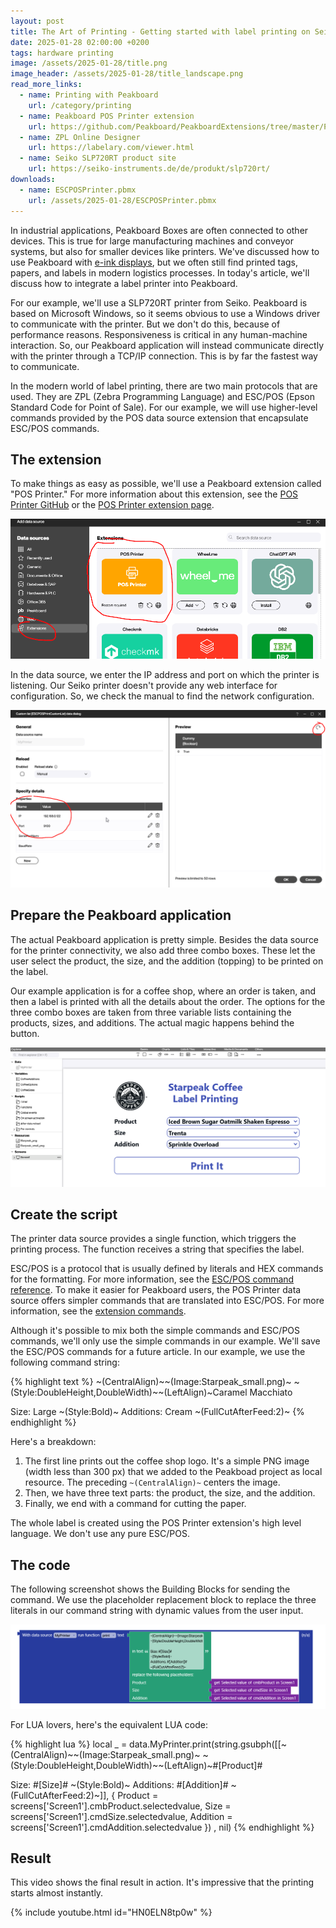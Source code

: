 ```yaml
---
layout: post
title: The Art of Printing - Getting started with label printing on Seiko SLP720RT
date: 2025-01-28 02:00:00 +0200
tags: hardware printing
image: /assets/2025-01-28/title.png
image_header: /assets/2025-01-28/title_landscape.png
read_more_links:
  - name: Printing with Peakboard
    url: /category/printing
  - name: Peakboard POS Printer extension
    url: https://github.com/Peakboard/PeakboardExtensions/tree/master/POSPrinter
  - name: ZPL Online Designer
    url: https://labelary.com/viewer.html
  - name: Seiko SLP720RT product site
    url: https://seiko-instruments.de/de/produkt/slp720rt/
downloads:
  - name: ESCPOSPrinter.pbmx
    url: /assets/2025-01-28/ESCPOSPrinter.pbmx
---
```

In industrial applications, Peakboard Boxes are often connected to other devices. This is true for large manufacturing machines and conveyor systems, but also for smaller devices like printers. We've discussed how to use Peakboard with [e-ink displays](/ByeBye-Paper-Going-paperless-with-Peakboard-and-Woutex-e-Ink-Displays.html), but we often still find printed tags, papers, and labels in modern logistics processes. In today's article, we'll discuss how to integrate a label printer into Peakboard.

For our example, we'll use a SLP720RT printer from Seiko. Peakboard is based on Microsoft Windows, so it seems obvious to use a Windows driver to communicate with the printer. But we don't do this, because of performance reasons. Responsiveness is critical in any human-machine interaction. So, our Peakboard application will instead communicate directly with the printer through a TCP/IP connection. This is by far the fastest way to communicate.

In the modern world of label printing, there are two main protocols that are used. They are ZPL (Zebra Programming Language) and ESC/POS (Epson Standard Code for Point of Sale). For our example, we will use higher-level commands provided by the POS data source extension that encapsulate ESC/POS commands.

## The extension

To make things as easy as possible, we'll use a Peakboard extension called "POS Printer." For more information about this extension, see the [POS Printer GitHub](https://github.com/Peakboard/PeakboardExtensions/tree/master/POSPrinter) or the [POS Printer extension page](https://templates.peakboard.com/extensions/POSPrinter/index).

![image](/assets/2025-01-28/010.png)

In the data source, we enter the IP address and port on which the printer is listening. Our Seiko printer doesn't provide any web interface for configuration. So, we check the manual to find the network configuration.

![image](/assets/2025-01-28/020.png)

## Prepare the Peakboard application

The actual Peakboard application is pretty simple. Besides the data source for the printer connectivity, we also add three combo boxes. These let the user select the product, the size, and the addition (topping) to be printed on the label.

Our example application is for a coffee shop, where an order is taken, and then a label is printed with all the details about the order. The options for the three combo boxes are taken from three variable lists containing the products, sizes, and additions. The actual magic happens behind the button. 

![image](/assets/2025-01-28/030.png)

## Create the script

The printer data source provides a single function, which triggers the printing process. The function receives a string that specifies the label.

ESC/POS is a protocol that is usually defined by literals and HEX commands for the formatting. For more information, see the [ESC/POS command reference](https://download4.epson.biz/sec_pubs/pos/reference_en/escpos/index.html). To make it easier for Peakboard users, the POS Printer data source offers simpler commands that are translated into ESC/POS. For more information, see the [extension commands](https://github.com/Peakboard/PeakboardExtensions/tree/master/POSPrinter).

Although it's possible to mix both the simple commands and ESC/POS commands, we'll only use the simple commands in our example. We'll save the ESC/POS commands for a future article. In our example, we use the following command string:

{% highlight text %}
~(CentralAlign)~~(Image:Starpeak_small.png)~
~(Style:DoubleHeight,DoubleWidth)~~(LeftAlign)~Caramel Macchiato

Size: Large
~(Style:Bold)~
Additions: Cream
~(FullCutAfterFeed:2)~
{% endhighlight %}

Here's a breakdown:

1. The first line prints out the coffee shop logo. It's a simple PNG image (width less than 300 px) that we added to the Peakboad project as local resource. The preceding `~(CentralAlign)~` centers the image.
2. Then, we have three text parts: the product, the size, and the addition.
3. Finally, we end with a command for cutting the paper.

The whole label is created using the POS Printer extension's high level language. We don't use any pure ESC/POS.

## The code

The following screenshot shows the Building Blocks for sending the command. We use the placeholder replacement block to replace the three literals in our command string with dynamic values from the user input.

![image](/assets/2025-01-28/040.png)

For LUA lovers, here's the equivalent LUA code:

{% highlight lua %}
local _ = data.MyPrinter.print(string.gsubph([[~(CentralAlign)~~(Image:Starpeak_small.png)~
~(Style:DoubleHeight,DoubleWidth)~~(LeftAlign)~#[Product]#

Size: #[Size]#
~(Style:Bold)~
Additions: #[Addition]#
~(FullCutAfterFeed:2)~]], 
  { Product = screens['Screen1'].cmbProduct.selectedvalue, 
  Size = screens['Screen1'].cmdSize.selectedvalue, 
  Addition = screens['Screen1'].cmdAddition.selectedvalue })
, nil)
{% endhighlight %}

## Result

This video shows the final result in action. It's impressive that the printing starts almost instantly. 

{% include youtube.html id="HN0ELN8tp0w" %}

